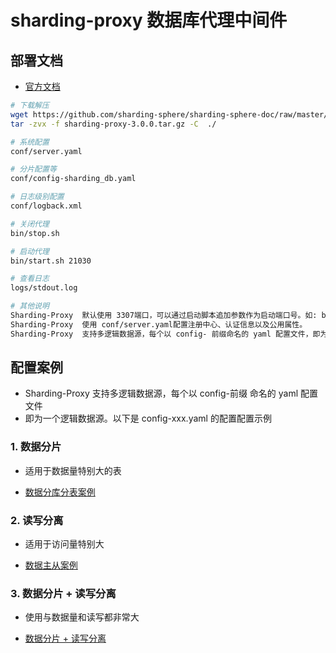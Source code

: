 # sharding-proxy 数据库代理中间件

## 部署文档

- [官方文档](http://shardingsphere.io/document/current/cn/manual/sharding-proxy/)

``` sh
# 下载解压
wget https://github.com/sharding-sphere/sharding-sphere-doc/raw/master/dist/sharding-proxy-3.0.0.tar.gz
tar -zvx -f sharding-proxy-3.0.0.tar.gz -C  ./

# 系统配置
conf/server.yaml

# 分片配置等
conf/config-sharding_db.yaml

# 日志级别配置
conf/logback.xml

# 关闭代理
bin/stop.sh

# 启动代理
bin/start.sh 21030

# 查看日志
logs/stdout.log

# 其他说明
Sharding-Proxy  默认使用 3307端口，可以通过启动脚本追加参数作为启动端口号。如: bin/start.sh 3308
Sharding-Proxy  使用 conf/server.yaml配置注册中心、认证信息以及公用属性。
Sharding-Proxy  支持多逻辑数据源，每个以 config- 前缀命名的 yaml 配置文件，即为一个逻辑数据源。
```

## 配置案例

- Sharding-Proxy 支持多逻辑数据源，每个以 config-前缀 命名的 yaml 配置文件
- 即为一个逻辑数据源。以下是 config-xxx.yaml 的配置配置示例

### 1. 数据分片

- 适用于数据量特别大的表

- [数据分库分表案例](conf/config-sharding_db.md)


### 2. 读写分离

- 适用于访问量特别大

- [数据主从案例](conf/config-master_slave.md)


### 3. 数据分片 + 读写分离

- 使用与数据量和读写都非常大

- [数据分片 + 读写分离](conf/config-sharding_master_slave_db.md)
